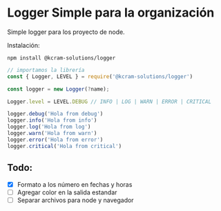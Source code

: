 # Logger Simple para la organización

Simple logger para los proyecto de node.

Instalación:
```
npm install @kcram-solutions/logger
```

```javascript
// importamos la librería
const { Logger, LEVEL } = require('@kcram-solutions/logger')

const logger = new Logger(?name);

Logger.level = LEVEL.DEBUG // INFO | LOG | WARN | ERROR | CRITICAL

logger.debug('Hola from debug')
logger.info('Hola from info')
logger.log('Hola from log')
logger.warn('Hola from warn')
logger.error('Hola from error')
logger.critical('Hola from critical')
```

## Todo:
- [x] Formato a los número en fechas y horas
- [ ] Agregar color en la salida estandar
- [ ] Separar archivos para node y navegador